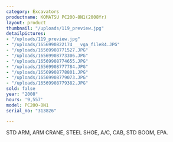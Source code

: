```yaml
---
category: Excavators
productname: KOMATSU PC200-8N1(2008Yr)
layout: product
thumbnail: "/uploads/119_preview.jpg"
detailpictures:
- "/uploads/119_preview.jpg"
- "/uploads/1656990822174___vga_file84.JPG"
- "/uploads/16569908771527.JPG"
- "/uploads/16569908773306.JPG"
- "/uploads/16569908774655.JPG"
- "/uploads/16569908777784.JPG"
- "/uploads/16569908778801.JPG"
- "/uploads/16569908779073.JPG"
- "/uploads/16569908779382.JPG"
sold: false
year: "2008"
hours: '9,557'
model: PC200-8N1
serial_no: "313826"

---
```

STD ARM, ARM CRANE, STEEL SHOE, A/C, CAB, STD BOOM, EPA.